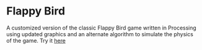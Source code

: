 # Flappy Bird
A customized version of the classic Flappy Bird game written in Processing using updated graphics and an alternate algorithm to simulate the physics of the game. Try it [here](http://carteryu.github.io/Flappy-Bird/web-export/index)
